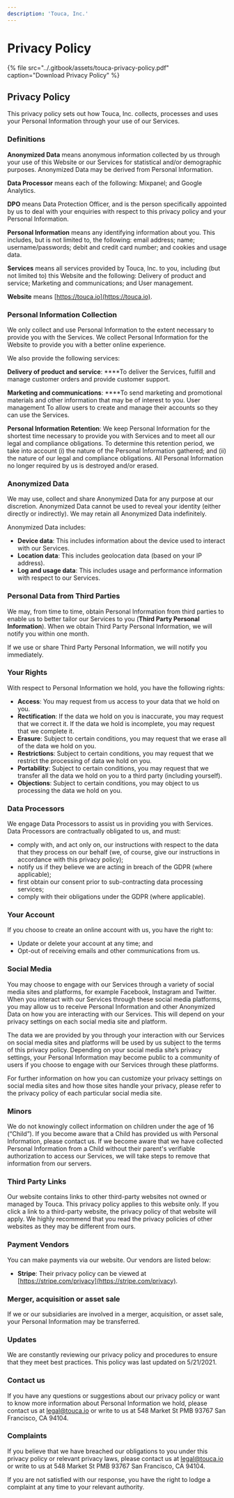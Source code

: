```yaml
---
description: 'Touca, Inc.'
---
```


# Privacy Policy

{% file src="../.gitbook/assets/touca-privacy-policy.pdf" caption="Download Privacy Policy" %}

## Privacy Policy

This privacy policy sets out how Touca, Inc. collects, processes and uses your Personal Information through your use of our Services.

### Definitions

**Anonymized Data** means anonymous information collected by us through your use of this Website or our Services for statistical and/or demographic purposes. Anonymized Data may be derived from Personal Information.

**Data Processor** means each of the following: Mixpanel; and Google Analytics.

**DPO** means Data Protection Officer, and is the person specifically appointed by us to deal with your enquiries with respect to this privacy policy and your Personal Information.

**Personal Information** means any identifying information about you. This includes, but is not limited to, the following: email address; name; username/passwords; debit and credit card number; and cookies and usage data.

**Services** means all services provided by Touca, Inc. to you, including \(but not limited to\) this Website and the following: Delivery of product and service; Marketing and communications; and User management.

**Website** means [https://touca.io](https://touca.io).

### Personal Information Collection

We only collect and use Personal Information to the extent necessary to provide you with the Services. We collect Personal Information for the Website to provide you with a better online experience.

We also provide the following services:

**Delivery of product and service**: ****To deliver the Services, fulfill and manage customer orders and provide customer support.

**Marketing and communications**: ****To send marketing and promotional materials and other information that may be of interest to you. User management To allow users to create and manage their accounts so they can use the Services.

**Personal Information Retention**: We keep Personal Information for the shortest time necessary to provide you with Services and to meet all our legal and compliance obligations. To determine this retention period, we take into account \(i\) the nature of the Personal Information gathered; and \(ii\) the nature of our legal and compliance obligations. All Personal Information no longer required by us is destroyed and/or erased.

### Anonymized Data

We may use, collect and share Anonymized Data for any purpose at our discretion. Anonymized Data cannot be used to reveal your identity \(either directly or indirectly\). We may retain all Anonymized Data indefinitely.

Anonymized Data includes:

* **Device data**: This includes information about the device used to interact with our Services.
* **Location data**: This includes geolocation data \(based on your IP address\).
* **Log and usage data**: This includes usage and performance information with respect to our Services.

### Personal Data from Third Parties

We may, from time to time, obtain Personal Information from third parties to enable us to better tailor our Services to you \(**Third Party Personal Information**\). When we obtain Third Party Personal Information, we will notify you within one month.

If we use or share Third Party Personal Information, we will notify you immediately.

### Your Rights

With respect to Personal Information we hold, you have the following rights:

* **Access**: You may request from us access to your data that we hold on you.
* **Rectification**: If the data we hold on you is inaccurate, you may request that we correct it. If the data we hold is incomplete, you may request that we complete it.
* **Erasure**: Subject to certain conditions, you may request that we erase all of the data we hold on you.
* **Restrictions**: Subject to certain conditions, you may request that we restrict the processing of data we hold on you.
* **Portability**: Subject to certain conditions, you may request that we transfer all the data we hold on you to a third party \(including yourself\).
* **Objections**: Subject to certain conditions, you may object to us processing the data we hold on you.

### Data Processors

We engage Data Processors to assist us in providing you with Services. Data Processors are contractually obligated to us, and must:

* comply with, and act only on, our instructions with respect to the data that they process on our behalf \(we, of course, give our instructions in accordance with this privacy policy\);
* notify us if they believe we are acting in breach of the GDPR \(where applicable\);
* first obtain our consent prior to sub-contracting data processing services;
* comply with their obligations under the GDPR \(where applicable\).

### Your Account

If you choose to create an online account with us, you have the right to:

* Update or delete your account at any time; and
* Opt-out of receiving emails and other communications from us.

### Social Media

You may choose to engage with our Services through a variety of social media sites and platforms, for example Facebook, Instagram and Twitter. When you interact with our Services through these social media platforms, you may allow us to receive Personal Information and other Anonymized Data on how you are interacting with our Services. This will depend on your privacy settings on each social media site and platform.

The data we are provided by you through your interaction with our Services on social media sites and platforms will be used by us subject to the terms of this privacy policy. Depending on your social media site’s privacy settings, your Personal Information may become public to a community of users if you choose to engage with our Services through these platforms.

For further information on how you can customize your privacy settings on social media sites and how those sites handle your privacy, please refer to the privacy policy of each particular social media site.

### Minors

We do not knowingly collect information on children under the age of 16 \(“Child”\). If you become aware that a Child has provided us with Personal Information, please contact us. If we become aware that we have collected Personal Information from a Child without their parent's verifiable authorization to access our Services, we will take steps to remove that information from our servers.

### Third Party Links

Our website contains links to other third-party websites not owned or managed by Touca. This privacy policy applies to this website only. If you click a link to a third-party website, the privacy policy of that website will apply. We highly recommend that you read the privacy policies of other websites as they may be different from ours.

### Payment Vendors

You can make payments via our website. Our vendors are listed below:

* **Stripe**: Their privacy policy can be viewed at [https://stripe.com/privacy](https://stripe.com/privacy).

### Merger, acquisition or asset sale

If we or our subsidiaries are involved in a merger, acquisition, or asset sale, your Personal Information may be transferred.

### Updates

We are constantly reviewing our privacy policy and procedures to ensure that they meet best practices. This policy was last updated on 5/21/2021.

### Contact us

If you have any questions or suggestions about our privacy policy or want to know more information about Personal Information we hold, please contact us at legal@touca.io or write to us at 548 Market St PMB 93767 San Francisco, CA 94104.

### Complaints

If you believe that we have breached our obligations to you under this privacy policy or relevant privacy laws, please contact us at legal@touca.io or write to us at 548 Market St PMB 93767 San Francisco, CA 94104.

If you are not satisfied with our response, you have the right to lodge a complaint at any time to your relevant authority.

